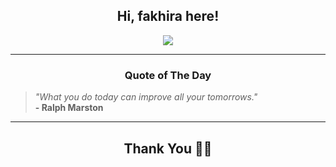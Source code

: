 <h2 align="center"> Hi, fakhira here!</h2>

<p align="center">
<a href="https://github.com/fakhiralkda" alt="github streak"><img src="https://dvst-streak.herokuapp.com/?user=fakhiralkda&theme=tokyonight&fire=DD472C"></a>
</p>

<hr>
<h3 align="center">Quote of The Day</h3>
<p align="center">
<blockquote>
<i>"What you do today can improve all your tomorrows."</i>
<br>
<b>- Ralph Marston</b>
</blockquote>
</p>


<hr>
<h2 align="center">Thank You 🙏🏼</h2>
